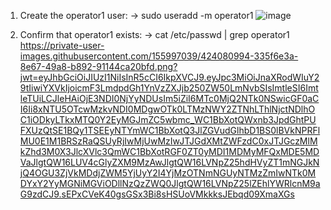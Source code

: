 1. Create the operator1 user: -> sudo useradd -m operator1
![image](https://github.com/user-attachments/assets/797952bf-e3c0-4a03-99df-88a39e025260)

2. Confirm that operator1 exists: -> cat /etc/passwd | grep operator1
   https://private-user-images.githubusercontent.com/155997039/424080994-335f6e3a-8e67-49a8-b892-91144ca20bfd.png?jwt=eyJhbGciOiJIUzI1NiIsInR5cCI6IkpXVCJ9.eyJpc3MiOiJnaXRodWIuY29tIiwiYXVkIjoicmF3LmdpdGh1YnVzZXJjb250ZW50LmNvbSIsImtleSI6ImtleTUiLCJleHAiOjE3NDI0NjYyNDUsIm5iZiI6MTc0MjQ2NTk0NSwicGF0aCI6Ii8xNTU5OTcwMzkvNDI0MDgwOTk0LTMzNWY2ZTNhLThlNjctNDlhOC1iODkyLTkxMTQ0Y2EyMGJmZC5wbmc_WC1BbXotQWxnb3JpdGhtPUFXUzQtSE1BQy1TSEEyNTYmWC1BbXotQ3JlZGVudGlhbD1BS0lBVkNPRFlMU0E1M1BRSzRaQSUyRjIwMjUwMzIwJTJGdXMtZWFzdC0xJTJGczMlMkZhd3M0X3JlcXVlc3QmWC1BbXotRGF0ZT0yMDI1MDMyMFQxMDE5MDVaJlgtQW16LUV4cGlyZXM9MzAwJlgtQW16LVNpZ25hdHVyZT1mNGJkNjQ4OGU3ZjVkMDdjZWM5YjUyY2I4YjMzOTNmNGUyNTMzZmIwNTk0MDYxY2YyMGNiMGViODllNzQzZWQ0JlgtQW16LVNpZ25lZEhlYWRlcnM9aG9zdCJ9.sEPxCVeK40gsGSx3Bi8sHSUoVMkkksJEbqd09XmaXGs
